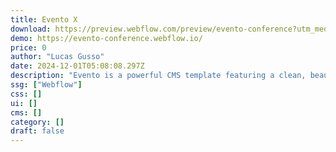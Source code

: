 ```yaml
---
title: Evento X
download: https://preview.webflow.com/preview/evento-conference?utm_medium=preview_link&utm_source=designer&utm_content=evento-conference&preview=10841229e68f8f6af7c824f27e9f21bc&workflow=preview
demo: https://evento-conference.webflow.io/
price: 0
author: "Lucas Gusso"
date: 2024-12-01T05:08:08.297Z
description: "Evento is a powerful CMS template featuring a clean, beautiful responsive Webflow design. It offers everything you need to create a world-class design conference website that will amaze your conference attendees."
ssg: ["Webflow"]
css: []
ui: []
cms: []
category: []
draft: false
---
```

